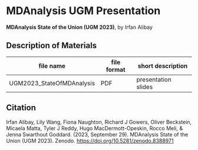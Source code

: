 # MDAnalysis UGM Presentation

**MDAnalysis State of the Union (UGM 2023)**, by Irfan Alibay

## Description of Materials
| file name   | file format | short description              |
|-------------|-------------|--------------------------------|
|UGM2023_StateOfMDAnalysis    |PDF          |presentation slides             |

## Citation
Irfan Alibay, Lily Wang, Fiona Naughton, Richard J Gowers, Oliver Beckstein, Micaela Matta, Tyler J Reddy, Hugo MacDermott-Opeskin, Rocco Meli, & Jenna Swarthout Goddard. (2023, September 29). MDAnalysis State of the Union (UGM 2023). Zenodo. https://doi.org/10.5281/zenodo.8388971
